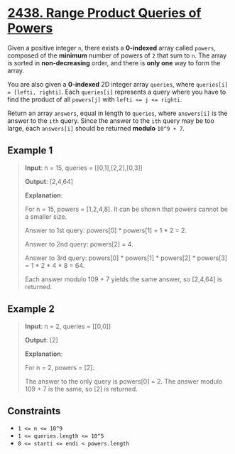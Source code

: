 # [2438. Range Product Queries of Powers](https://leetcode.com/problems/range-product-queries-of-powers)

Given a positive integer `n`, there exists a **0-indexed** array called `powers`, composed of the **minimum** number of powers of `2` that sum to `n`. The array is sorted in **non-decreasing** order, and there is **only one** way to form the array.

You are also given a **0-indexed** 2D integer array `queries`, where `queries[i] = [lefti, righti]`. Each `queries[i]` represents a query where you have to find the product of all `powers[j]` with `lefti <= j <= righti`.

Return an array `answers`, equal in length to `queries`, where `answers[i]` is the answer to the `ith` query. Since the answer to the `ith` query may be too large, each `answers[i]` should be returned **modulo** `10^9 + 7`.

## Example 1

> **Input**: n = 15, queries = [[0,1],[2,2],[0,3]]
>
> **Output**: [2,4,64]
>
> **Explanation**:
>
> For n = 15, powers = [1,2,4,8]. It can be shown that powers cannot be a smaller size.
>
>Answer to 1st query: powers[0] * powers[1] = 1 * 2 = 2.
>
> Answer to 2nd query: powers[2] = 4.
>
> Answer to 3rd query: powers[0] * powers[1] * powers[2] * powers[3] = 1 * 2 * 4 * 8 = 64.
>
> Each answer modulo 109 + 7 yields the same answer, so [2,4,64] is returned.

## Example 2

> **Input**: n = 2, queries = [[0,0]]
>
> **Output**: [2]
>
> **Explanation**:
>
> For n = 2, powers = [2].
>
> The answer to the only query is powers[0] = 2. The answer modulo 109 + 7 is the same, so [2] is returned.

## Constraints

- `1 <= n <= 10^9`
- `1 <= queries.length <= 10^5`
- `0 <= starti <= endi < powers.length`